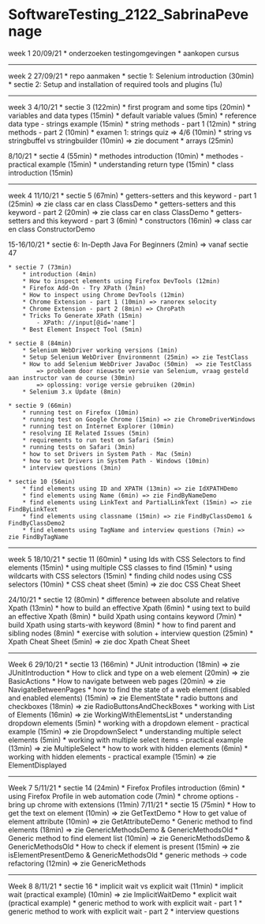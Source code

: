 # SoftwareTesting_2122_SabrinaPevenage

week 1
20/09/21
    * onderzoeken testingomgevingen 
    * aankopen cursus 

-----------------------------------------------------------------------------------------------

week 2
27/09/21
    * repo aanmaken
    * sectie 1: Selenium introduction (30min)
    * sectie 2: Setup and installation of required tools and plugins (1u)

-----------------------------------------------------------------------------------------------

week 3
4/10/21
    * sectie 3 (122min)
        * first program and some tips (20min)
        * variables and data types (15min)
        * default variable values (5min)
        * reference data type - strings example (15min)
        * string methods - part 1 (12min)
        * string methods - part 2 (10min)
        * examen 1: strings quiz => 4/6 (10min)
        * string vs stringbuffel vs stringbuilder (10min) => zie document
        * arrays (25min)

8/10/21
    * sectie 4 (55min)
        * methodes introduction (10min)
        * methodes - practical example (15min)
        * understanding return type (15min)
        * class introduction (15min)

-----------------------------------------------------------------------------------------------

week 4
11/10/21
    * sectie 5 (67min)
        * getters-setters and this keyword - part 1 (25min) => zie class car en class ClassDemo
        * getters-setters and this keyword - part 2 (20min) => zie class car en class ClassDemo
        * getters-setters and this keyword - part 3 (6min)
        * constructors (16min) => class car en class ConstructorDemo

15-16/10/21
    * sectie 6: In-Depth Java For Beginners (2min) => vanaf sectie 47 

    * sectie 7 (73min)
        * introduction (4min)
        * How to inspect elements using Firefox DevTools (12min)
        * Firefox Add-On - Try XPath (7min)
        * How to inspect using Chrome DevTools (12min) 
        * Chrome Extension - part 1 (10min) => ranorex selocity
        * Chrome Extension - part 2 (8min) => ChroPath
        * Tricks To Generate XPath (15min)
            - XPath: //input[@id='name']
        * Best Element Inspect Tool (5min)
    
    * sectie 8 (84min)
        * Selenium WebDriver working versions (1min)  
        * Setup Selenium WebDriver Environmennt (25min) => zie TestClass
        * How to add Selenium WebDriver JavaDoc (50min)  => zie TestClass
            => probleem door nieuwste versie van Selenium, vraag gesteld aan instructor van de course (30min)
            => oplossing: vorige versie gebruiken (20min)
        * Selenium 3.x Update (8min)
    
    * sectie 9 (66min)
        * running test on Firefox (10min)
        * running test on Google Chrome (15min) => zie ChromeDriverWindows
        * running test on Internet Explorer (10min)
        * resolving IE Related Issues (5min)
        * requirements to run test on Safari (5min)
        * running tests on Safari (3min)
        * how to set Drivers in System Path - Mac (5min)
        * how to set Drivers in System Path - Windows (10min)
        * interview questions (3min)
    
    * sectie 10 (56min)
        * find elements using ID and XPATH (13min) => zie IdXPATHDemo
        * find elements using Name (6min) => zie FindByNameDemo
        * find elements using LinkText and PartialLinkText (15min) => zie FindByLinkText
        * find elements using classname (15min) => zie FindByClassDemo1 & FindByClassDemo2
        * find elements using TagName and interview questions (7min) => zie FindByTagName

-----------------------------------------------------------------------------------------------
week  5
18/10/21
    * sectie 11 (60min)
        * using Ids with CSS Selectors to find elements (15min)
        * using multiple CSS classes to find (15min)
        * using wildcarts with CSS selectors (15min)
        * finding child nodes using CSS selectors (10min)
        * CSS cheat sheet (5min) => zie doc CSS Cheat Sheet
    
24/10/21
    * sectie 12 (80min)
        * difference between absolute and relative Xpath (13min)
        * how to build an effective Xpath (6min)
        * using text to build an effective Xpath (8min)
        * build Xpath using contains keyword (7min)
        * build Xpath using starts-with keyword (8min)
        * how to find parent and sibling nodes (8min)
        * exercise with solution + interview question (25min)
        * Xpath Cheat Sheet (5min) => zie doc Xpath Cheat Sheet

-----------------------------------------------------------------------------------------------
Week 6
29/10/21
    * sectie 13 (166min)
        * JUnit introduction (18min) => zie JUnitIntroduction
        * How to click and type on a web element (20min) => zie BasicActions
        * How to navigate between web pages (20min) => zie NavigateBetweenPages
        * how to find the state of a web element (disabled and enabled elements) (15min) => zie ElementState
        * radio buttons and checkboxes (18min) => zie RadioButtonsAndCheckBoxes
        * working with List of Elements (16min) => zie WorkingWithElementsList
        * understanding dropdown elements (5min)
        * working with a dropdown element - practical example (15min) => zie DropdownSelect
        * understanding multiple select elements (5min)
        * working with multiple select items - practical example (13min) => zie MultipleSelect
        * how to work with hidden elements (6min)
        * working with hidden elements - practical example (15min) => zie ElementDisplayed

-----------------------------------------------------------------------------------------------
Week 7
5/11/21
    * sectie 14 (24min)
        * Firefox Profiles introduction (6min)
        * using Firefox Profile in web automation code (7min)
        * chrome options - bring up chrome with extensions (11min)
7/11/21 
    * sectie 15 (75min)
        * How to get the text on element (10min) => zie GetTextDemo
        * How to get value of element attribute (10min) => zie GetAttributeDemo
        * Generic method to find elements (18min) => zie GenericMethodsDemo & GenericMethodsOld
        * Generic method to find element list (10min) => zie GenericMethodsDemo & GenericMethodsOld
        * How to check if element is present (15min) => zie isElementPresentDemo & GenericMethodsOld
        * generic methods -> code refactoring (12min) => zie GenericMethods

-----------------------------------------------------------------------------------------------
Week 8
8/11/21
    * sectie 16 
        * implicit wait vs explicit wait (11min)
        * implicit wait (practical example) (10min) => zie ImplicitWaitDemo
        * explicit wait (practical example) 
        * generic method to work with explicit wait - part 1
        * generic method to work with explicit wait - part 2
        * interview questions 
